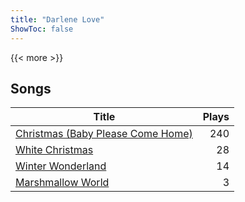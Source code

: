 ```yaml
---
title: "Darlene Love"
ShowToc: false
---
```


{{< more >}}

## Songs
Title | Plays 
----- | -----: 
[Christmas (Baby Please Come Home)](/songs/christmas-baby-please-come-home) | 240
[White Christmas](/songs/white-christmas) | 28
[Winter Wonderland](/songs/winter-wonderland) | 14
[Marshmallow World](/songs/marshmallow-world) | 3


